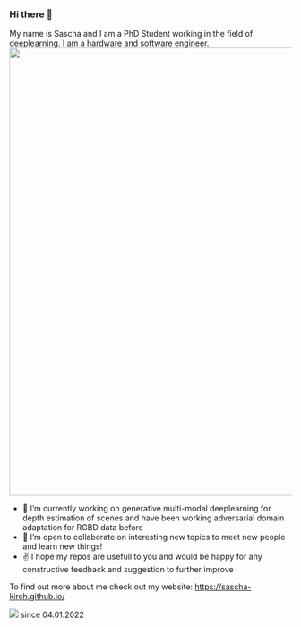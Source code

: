 ### Hi there 👋

My name is Sascha and I am a PhD Student working in the field of deeplearning. 
I am a hardware and software engineer.
<img src="https://github.com/sascha-kirch/sascha-kirch.github.io/blob/main/docs/assets/images/saschas.png" width="800" />

- 🔭 I’m currently working on generative multi-modal deeplearning for depth estimation of scenes and have been working adversarial domain adaptation for RGBD data before
- 👯 I’m open to collaborate on interesting new topics to meet new people and learn new things!
- :v: I hope my repos are usefull to you and would be happy for any constructive feedback and suggestion to further improve

To find out more about me check out my website: https://sascha-kirch.github.io/ 

![](https://komarev.com/ghpvc/?username=saki1309&color=yellow) since 04.01.2022
